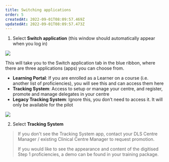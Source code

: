 ```yaml
---
title: Switching applications
order: 5
createdAt: 2022-09-01T08:09:57.469Z
updatedAt: 2022-09-01T08:09:57.473Z
---
```

1. Select **Switch application** (this window should automatically appear when you log in)​

![](/img/ad-1-11-Switching.jpg)

This will take you to the Switch application tab in the blue ribbon, where there are three applications (apps) you can choose from.​

* **Learning Portal**: If you are enrolled as a Learner on a course (i.e. another list of proficiencies), you will see this and can access them here​
* **Tracking System**: Access to setup or manage your centre, and register, promote and manage delegates in your centre​
* **Legacy Tracking System**: Ignore this, you don’t need to access it. It will only be available for the pilot​

![](/img/cm-01-switching.png)

2. Select **Tracking System​**

> If you don't see the Tracking System app, contact your DLS Centre Manager / existing Clinical Centre Manager to request promotion.
>
> If you would like to see the appearance and content of the digitised Step 1 proficiencies, a demo can be found in your training package​.
